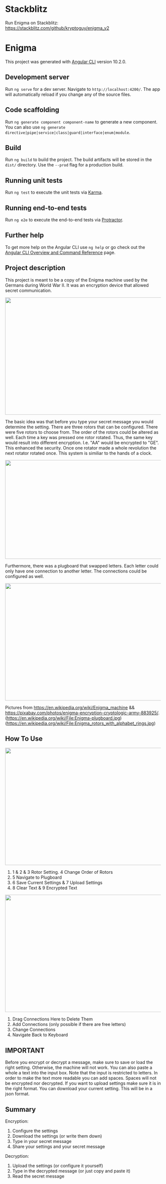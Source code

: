 # Stackblitz

Run Enigma on Stackblitz: https://stackblitz.com/github/kryptoguy/enigma_v2

# Enigma

This project was generated with [Angular CLI](https://github.com/angular/angular-cli) version 10.2.0.

## Development server

Run `ng serve` for a dev server. Navigate to `http://localhost:4200/`. The app will automatically reload if you change any of the source files.

## Code scaffolding

Run `ng generate component component-name` to generate a new component. You can also use `ng generate directive|pipe|service|class|guard|interface|enum|module`.

## Build

Run `ng build` to build the project. The build artifacts will be stored in the `dist/` directory. Use the `--prod` flag for a production build.

## Running unit tests

Run `ng test` to execute the unit tests via [Karma](https://karma-runner.github.io).

## Running end-to-end tests

Run `ng e2e` to execute the end-to-end tests via [Protractor](http://www.protractortest.org/).

## Further help

To get more help on the Angular CLI use `ng help` or go check out the [Angular CLI Overview and Command Reference](https://angular.io/cli) page.

## Project description

This project is meant to be a copy of the Enigma machine used by the Germans during World War II. It was an encryption device that allowed secret communication. 

<a href="https://github.com/kryptoguy/enigma_v2/blob/main/images/enigma.jpg"><img src="https://github.com/kryptoguy/enigma_v2/blob/main/images/enigma.jpg" align="center" height="380" width="580" ></a>

The basic idea was that before you type your secret message you would determine the setting. There are three rotors that can be configured. There were five rotors to choose from. 
The order of the rotors could be altered as well. Each time a key was pressed one rotor rotated. Thus, the same key would result into different encryption. I.e. "AA" would be encrypted to "GE". This enhanced the security. Once one rotator made a whole revolution the next rotator rotated once. This system is similiar to the hands of a clock.

<a href="https://github.com/kryptoguy/enigma_v2/blob/main/images/enigma-rotors.jpg"><img src="https://github.com/kryptoguy/enigma_v2/blob/main/images/enigma-rotors.jpg" align="center" height="320" width="580" ></a>

Furthermore, there was a plugboard that swapped letters. Each letter could only have one connection to another letter. The connections could be configured as well.

<a href="https://github.com/kryptoguy/enigma_v2/blob/main/images/enigma-plugboard.jpg"><img src="https://github.com/kryptoguy/enigma_v2/blob/main/images/enigma-plugboard.jpg" align="center" height="380" width="580" ></a>

Pictures from https://en.wikipedia.org/wiki/Enigma_machine && https://pixabay.com/photos/enigma-encryption-cryptologic-army-883925/. 
(https://en.wikipedia.org/wiki/File:Enigma-plugboard.jpg)
(https://en.wikipedia.org/wiki/File:Enigma_rotors_with_alphabet_rings.jpg)

## How To Use


<a href="https://github.com/kryptoguy/enigma_v2/blob/main/images/enigma-how-to-use.PNG"><img src="https://github.com/kryptoguy/enigma_v2/blob/main/images/enigma-how-to-use.PNG" align="center" height="380" width="680" ></a>

1. 1 & 2 & 3 Rotor Setting. 4 Change Order of Rotors
2. 5 Navigate to Plugboard
4. 6 Save Current Settings & 7 Upload Settings
5. 8 Clear Text & 9 Encrypted Text


<a href="https://github.com/kryptoguy/enigma_v2/blob/main/images/enigma-plugboard-how-to-use.PNG"><img src="https://github.com/kryptoguy/enigma_v2/blob/main/images/enigma-plugboard-how-to-use.PNG" align="center" height="380" width="680" ></a>

1. Drag Connections Here to Delete Them
2. Add Connections (only possible if there are free letters)
3. Change Connections
4. Navigate Back to Keyboard

## IMPORTANT
Before you encrypt or decrypt a message, make sure to save or load the right setting. Otherwise, the machine will not work. You can also paste a whole a text into
the input box. Note that the input is restricted to letters. In order to make the text more readable you can add spaces. Spaces will not be encrypted nor decrypted.
If you want to upload settings make sure it is in the right format. You can download your current setting. This will be in a json format. 

## Summary
Encryption:
1. Configure the settings
2. Download the settings (or write them down)
3. Type in your secret message
4. Share your settings and your secret message

Decryption:
1. Upload the settings (or configure it yourself)
2. Type in the decrypted message (or just copy and paste it)
3. Read the secret message
